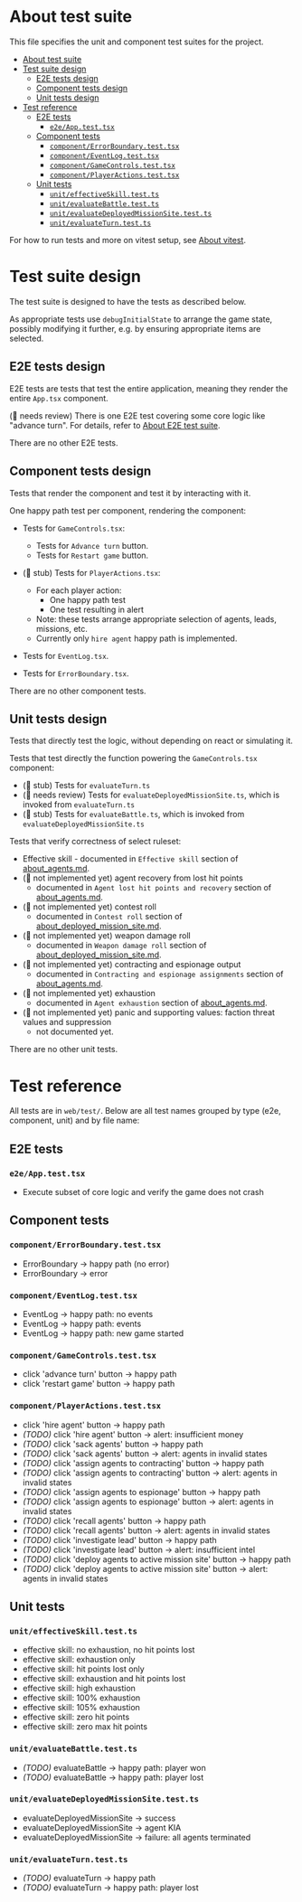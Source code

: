 # About test suite

This file specifies the unit and component test suites for the project.

- [About test suite](#about-test-suite)
- [Test suite design](#test-suite-design)
  - [E2E tests design](#e2e-tests-design)
  - [Component tests design](#component-tests-design)
  - [Unit tests design](#unit-tests-design)
- [Test reference](#test-reference)
  - [E2E tests](#e2e-tests)
    - [`e2e/App.test.tsx`](#e2eapptesttsx)
  - [Component tests](#component-tests)
    - [`component/ErrorBoundary.test.tsx`](#componenterrorboundarytesttsx)
    - [`component/EventLog.test.tsx`](#componenteventlogtesttsx)
    - [`component/GameControls.test.tsx`](#componentgamecontrolstesttsx)
    - [`component/PlayerActions.test.tsx`](#componentplayeractionstesttsx)
  - [Unit tests](#unit-tests)
    - [`unit/effectiveSkill.test.ts`](#uniteffectiveskilltestts)
    - [`unit/evaluateBattle.test.ts`](#unitevaluatebattletestts)
    - [`unit/evaluateDeployedMissionSite.test.ts`](#unitevaluatedeployedmissionsitetestts)
    - [`unit/evaluateTurn.test.ts`](#unitevaluateturntestts)

For how to run tests and more on vitest setup, see [About vitest](../setup/about_vitest.md).

# Test suite design

The test suite is designed to have the tests as described below.

As appropriate tests use `debugInitialState` to arrange the game state, possibly modifying it further,
e.g. by ensuring appropriate items are selected.

## E2E tests design

E2E tests are tests that test the entire application, meaning they render the entire `App.tsx` component.

(🚧 needs review) There is one E2E test covering some core logic like "advance turn".
For details, refer to [About E2E test suite](./about_e2e_test_suite.md).

There are no other E2E tests.

## Component tests design

Tests that render the component and test it by interacting with it.

One happy path test per component, rendering the component:

- Tests for `GameControls.tsx`:
  - Tests for `Advance turn` button.
  - Tests for `Restart game` button.

- (🚧 stub) Tests for `PlayerActions.tsx`:
  - For each player action:
    - One happy path test
    - One test resulting in alert
  - Note: these tests arrange appropriate selection of agents, leads, missions, etc.
  - Currently only `hire agent` happy path is implemented.

- Tests for `EventLog.tsx`.

- Tests for `ErrorBoundary.tsx`.

There are no other component tests.

## Unit tests design

Tests that directly test the logic, without depending on react or simulating it.

Tests that test directly the function powering the `GameControls.tsx` component:
- (🚧 stub) Tests for `evaluateTurn.ts`
- (🚧 needs review) Tests for `evaluateDeployedMissionSite.ts`, which is invoked from `evaluateTurn.ts`
- (🚧 stub) Tests for `evaluateBattle.ts`, which is invoked from `evaluateDeployedMissionSite.ts`

Tests that verify correctness of select ruleset:

- Effective skill - documented in `Effective skill` section of [about_agents.md](about_agents.md).
- (🚧 not implemented yet) agent recovery from lost hit points
  - documented in `Agent lost hit points and recovery` section of [about_agents.md](about_agents.md).
- (🚧 not implemented yet) contest roll
  - documented in `Contest roll` section of [about_deployed_mission_site.md](about_deployed_mission_site.md).
- (🚧 not implemented yet) weapon damage roll
  - documented in `Weapon damage roll` section of [about_deployed_mission_site.md](about_deployed_mission_site.md).
- (🚧 not implemented yet) contracting and espionage output
  - documented in `Contracting and espionage assignments` section of [about_agents.md](about_agents.md).
- (🚧 not implemented yet) exhaustion
  - documented in `Agent exhaustion` section of [about_agents.md](about_agents.md).
- (🚧 not implemented yet) panic and supporting values: faction threat values and suppression
  - not documented yet.

There are no other unit tests.

# Test reference

All tests are in `web/test/`. Below are all test names grouped by type (e2e, component, unit) and by file name:

## E2E tests

### `e2e/App.test.tsx`

- Execute subset of core logic and verify the game does not crash

## Component tests

### `component/ErrorBoundary.test.tsx`

- ErrorBoundary -> happy path (no error)
- ErrorBoundary -> error

### `component/EventLog.test.tsx`

- EventLog -> happy path: no events
- EventLog -> happy path: events
- EventLog -> happy path: new game started

### `component/GameControls.test.tsx`

- click 'advance turn' button -> happy path
- click 'restart game' button -> happy path

### `component/PlayerActions.test.tsx`

- click 'hire agent' button -> happy path
- _(TODO)_ click 'hire agent' button -> alert: insufficient money
- _(TODO)_ click 'sack agents' button -> happy path
- _(TODO)_ click 'sack agents' button -> alert: agents in invalid states
- _(TODO)_ click 'assign agents to contracting' button -> happy path
- _(TODO)_ click 'assign agents to contracting' button -> alert: agents in invalid states
- _(TODO)_ click 'assign agents to espionage' button -> happy path
- _(TODO)_ click 'assign agents to espionage' button -> alert: agents in invalid states
- _(TODO)_ click 'recall agents' button -> happy path
- _(TODO)_ click 'recall agents' button -> alert: agents in invalid states
- _(TODO)_ click 'investigate lead' button -> happy path
- _(TODO)_ click 'investigate lead' button -> alert: insufficient intel
- _(TODO)_ click 'deploy agents to active mission site' button -> happy path
- _(TODO)_ click 'deploy agents to active mission site' button -> alert: agents in invalid states

## Unit tests

### `unit/effectiveSkill.test.ts`

- effective skill: no exhaustion, no hit points lost
- effective skill: exhaustion only
- effective skill: hit points lost only
- effective skill: exhaustion and hit points lost
- effective skill: high exhaustion
- effective skill: 100% exhaustion
- effective skill: 105% exhaustion
- effective skill: zero hit points
- effective skill: zero max hit points

### `unit/evaluateBattle.test.ts`

- _(TODO)_ evaluateBattle -> happy path: player won
- _(TODO)_ evaluateBattle -> happy path: player lost

### `unit/evaluateDeployedMissionSite.test.ts`

- evaluateDeployedMissionSite -> success
- evaluateDeployedMissionSite -> agent KIA
- evaluateDeployedMissionSite -> failure: all agents terminated

### `unit/evaluateTurn.test.ts`

- _(TODO)_ evaluateTurn -> happy path
- _(TODO)_ evaluateTurn -> happy path: player lost
